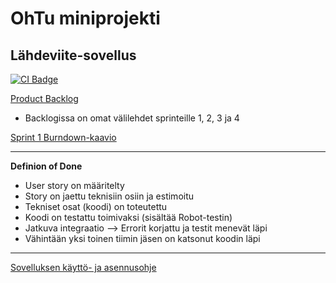 # OhTu miniprojekti
## Lähdeviite-sovellus

[![CI Badge](https://github.com/t0ffe/OhTu-miniprojekti/workflows/CI/badge.svg)](https://github.com/t0ffe/OhTu-miniprojekti/actions)

[Product Backlog](https://github.com/users/t0ffe/projects/4)
- Backlogissa on omat välilehdet sprinteille 1, 2, 3 ja 4 

[Sprint 1 Burndown-kaavio](https://helsinkifi-my.sharepoint.com/:x:/g/personal/heiditap_ad_helsinki_fi/EUMaJ_EyNzlHsF8YF2-GRy0BcuEWb80uTR7sX-S73VQMdg?e=gzjrYy)

---

**Definion of Done**
- User story on määritelty
- Story on jaettu teknisiin osiin ja  estimoitu
- Tekniset osat (koodi) on toteutettu
- Koodi on testattu toimivaksi (sisältää Robot-testin)
- Jatkuva integraatio --> Errorit korjattu ja testit menevät läpi
- Vähintään yksi toinen tiimin jäsen on katsonut koodin läpi


---

[Sovelluksen käyttö- ja asennusohje](dokumentaatio/kayttoohje.md)
